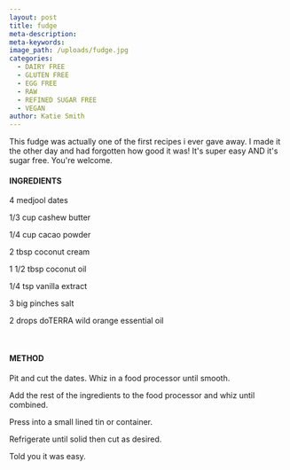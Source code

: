 ```yaml
---
layout: post
title: fudge
meta-description:
meta-keywords:
image_path: /uploads/fudge.jpg
categories:
  - DAIRY FREE
  - GLUTEN FREE
  - EGG FREE
  - RAW
  - REFINED SUGAR FREE
  - VEGAN
author: Katie Smith
---
```


This fudge was actually one of the first recipes i ever gave away. I made it the other day and had forgotten how good it was\! It's super easy AND it's sugar free. You're welcome.

#### INGREDIENTS

4 medjool dates&nbsp;

1/3 cup cashew butter

1/4 cup cacao powder

2 tbsp coconut cream

1 1/2 tbsp coconut oil

1/4 tsp vanilla extract

3 big pinches salt

2 drops doTERRA wild orange essential oil

&nbsp;

#### METHOD

Pit and cut the dates. Whiz in a food processor until smooth.

Add the rest of the ingredients to the food processor and whiz until combined.

Press into a small lined tin or container.

Refrigerate until solid then cut as desired.

Told you it was easy.